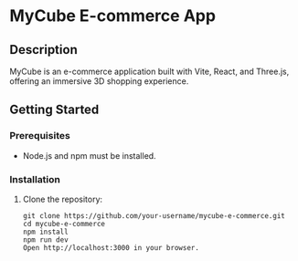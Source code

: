 # MyCube E-commerce App

## Description

MyCube is an e-commerce application built with Vite, React, and Three.js, offering an immersive 3D shopping experience.

## Getting Started

### Prerequisites

- Node.js and npm must be installed.

### Installation

1. Clone the repository:

   ```shell
   git clone https://github.com/your-username/mycube-e-commerce.git
   cd mycube-e-commerce
   npm install
   npm run dev
   Open http://localhost:3000 in your browser.

